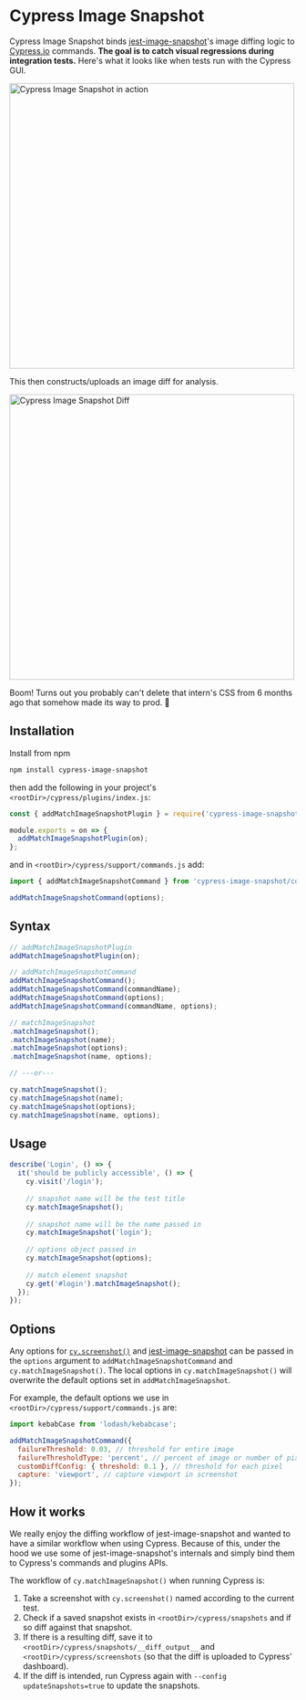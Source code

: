 # Cypress Image Snapshot

Cypress Image Snapshot binds [jest-image-snapshot](https://github.com/americanexpress/jest-image-snapshot)'s image diffing logic to [Cypress.io](https://cypress.io) commands. **The goal is to catch visual regressions during integration tests.** Here's what it looks like when tests run with the Cypress GUI.

<img width="500px" src="https://user-images.githubusercontent.com/4060187/41942389-5a6705ae-796d-11e8-8003-fadbf7ccf43d.gif" alt="Cypress Image Snapshot in action"/>

This then constructs/uploads an image diff for analysis.

<img width="500px" src="https://user-images.githubusercontent.com/4060187/41942163-72c8c20a-796c-11e8-9149-c295341864d3.png" alt="Cypress Image Snapshot Diff"/>

Boom! Turns out you probably can't delete that intern's CSS from 6 months ago that somehow made its way to prod. :see_no_evil:

## Installation

Install from npm

```bash
npm install cypress-image-snapshot
```

then add the following in your project's `<rootDir>/cypress/plugins/index.js`:

```js
const { addMatchImageSnapshotPlugin } = require('cypress-image-snapshot/plugin');

module.exports = on => {
  addMatchImageSnapshotPlugin(on);
};
```

and in `<rootDir>/cypress/support/commands.js` add:

```js
import { addMatchImageSnapshotCommand } from 'cypress-image-snapshot/command';

addMatchImageSnapshotCommand(options);
```

## Syntax

```js
// addMatchImageSnapshotPlugin
addMatchImageSnapshotPlugin(on);

// addMatchImageSnapshotCommand
addMatchImageSnapshotCommand();
addMatchImageSnapshotCommand(commandName);
addMatchImageSnapshotCommand(options);
addMatchImageSnapshotCommand(commandName, options);

// matchImageSnapshot
.matchImageSnapshot();
.matchImageSnapshot(name);
.matchImageSnapshot(options);
.matchImageSnapshot(name, options);

// ---or---

cy.matchImageSnapshot();
cy.matchImageSnapshot(name);
cy.matchImageSnapshot(options);
cy.matchImageSnapshot(name, options);
```

## Usage

```js
describe('Login', () => {
  it('should be publicly accessible', () => {
    cy.visit('/login');
      
    // snapshot name will be the test title
    cy.matchImageSnapshot();
      
    // snapshot name will be the name passed in
    cy.matchImageSnapshot('login');
      
    // options object passed in
    cy.matchImageSnapshot(options);
      
    // match element snapshot
    cy.get('#login').matchImageSnapshot();
  });
});
```



## Options

Any options for [`cy.screenshot()`](https://docs.cypress.io/api/commands/screenshot.html#Arguments) and [jest-image-snapshot](https://github.com/americanexpress/jest-image-snapshot#optional-configuration) can be passed in the `options` argument to `addMatchImageSnapshotCommand` and `cy.matchImageSnapshot()`.  The local options in `cy.matchImageSnapshot()` will overwrite the default options set in `addMatchImageSnapshot`.

For example, the default options we use in `<rootDir>/cypress/support/commands.js` are:

```js
import kebabCase from 'lodash/kebabcase';

addMatchImageSnapshotCommand({
  failureThreshold: 0.03, // threshold for entire image
  failureThresholdType: 'percent', // percent of image or number of pixels
  customDiffConfig: { threshold: 0.1 }, // threshold for each pixel
  capture: 'viewport', // capture viewport in screenshot
});
```

## How it works

We really enjoy the diffing workflow of jest-image-snapshot and wanted to have a similar workflow when using Cypress. Because of this, under the hood we use some of jest-image-snapshot's internals and simply bind them to Cypress's commands and plugins APIs.

The workflow of `cy.matchImageSnapshot()` when running Cypress is:

1.  Take a screenshot with `cy.screenshot()` named according to the current test.
2.  Check if a saved snapshot exists in `<rootDir>/cypress/snapshots` and if so diff against that snapshot.
3.  If there is a resulting diff, save it to `<rootDir>/cypress/snapshots/__diff_output__` and `<rootDir>/cypress/screenshots` (so that the diff is uploaded to Cypress' dashboard).
4.  If the diff is intended, run Cypress again with `--config updateSnapshots=true` to update the snapshots.

